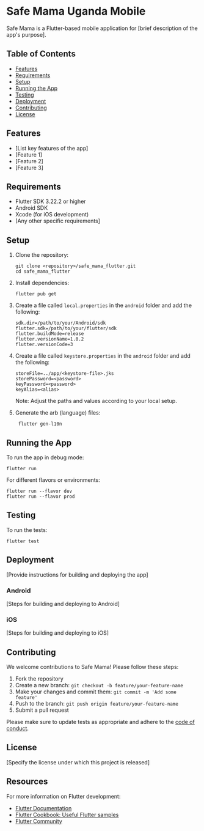 # Safe Mama Uganda Mobile

Safe Mama is a Flutter-based mobile application for [brief description of the app's purpose].

## Table of Contents

- [Features](#features)
- [Requirements](#requirements)
- [Setup](#setup)
- [Running the App](#running-the-app)
- [Testing](#testing)
- [Deployment](#deployment)
- [Contributing](#contributing)
- [License](#license)

## Features

- [List key features of the app]
- [Feature 1]
- [Feature 2]
- [Feature 3]

## Requirements

- Flutter SDK 3.22.2 or higher
- Android SDK
- Xcode (for iOS development)
- [Any other specific requirements]

## Setup

1. Clone the repository:
   ```
   git clone <repository>/safe_mama_flutter.git
   cd safe_mama_flutter
   ```

2. Install dependencies:
   ```
   flutter pub get
   ```

3. Create a file called `local.properties` in the `android` folder and add the following:
   ```
   sdk.dir=/path/to/your/Android/sdk
   flutter.sdk=/path/to/your/flutter/sdk
   flutter.buildMode=release
   flutter.versionName=1.0.2
   flutter.versionCode=3
   ```
4. Create a file called `keystore.properties` in the `android` folder and add the following:
   ```
   storeFile=../app/<keystore-file>.jks
   storePassword=<password>
   keyPassword=<password>
   keyAlias=<alias>
   ```
   Note: Adjust the paths and values according to your local setup.

4. Generate the arb (language) files:
   ```
    flutter gen-l10n 
   ```

## Running the App

To run the app in debug mode:

```
flutter run
```

For different flavors or environments:

```
flutter run --flavor dev
flutter run --flavor prod
```

## Testing

To run the tests:

```
flutter test
```

## Deployment

[Provide instructions for building and deploying the app]

### Android

[Steps for building and deploying to Android]

### iOS

[Steps for building and deploying to iOS]

## Contributing

We welcome contributions to Safe Mama! Please follow these steps:

1. Fork the repository
2. Create a new branch: `git checkout -b feature/your-feature-name`
3. Make your changes and commit them: `git commit -m 'Add some feature'`
4. Push to the branch: `git push origin feature/your-feature-name`
5. Submit a pull request

Please make sure to update tests as appropriate and adhere to the [code of conduct](CODE_OF_CONDUCT.md).

## License

[Specify the license under which this project is released]

## Resources

For more information on Flutter development:

- [Flutter Documentation](https://docs.flutter.dev/)
- [Flutter Cookbook: Useful Flutter samples](https://docs.flutter.dev/cookbook)
- [Flutter Community](https://flutter.dev/community)
